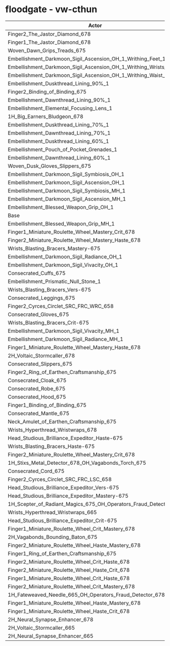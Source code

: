 # floodgate - vw-cthun
| Actor | DPS | Increase |
|---|:---:|:---:|
|Finger2_The_Jastor_Diamond_678|3088287|1.17%|
|Finger1_The_Jastor_Diamond_678|3082877|0.99%|
|Woven_Dawn_Grips_Treads_675|3078619|0.85%|
|Embellishment_Darkmoon_Sigil_Ascension_OH_1_Writhing_Feet_1|3076375|0.78%|
|Embellishment_Darkmoon_Sigil_Ascension_OH_1_Writhing_Wrists_1|3076129|0.77%|
|Embellishment_Darkmoon_Sigil_Ascension_OH_1_Writhing_Waist_1|3072249|0.64%|
|Embellishment_Duskthread_Lining_90%_1|3069969|0.57%|
|Finger2_Binding_of_Binding_675|3069316|0.55%|
|Embellishment_Dawnthread_Lining_90%_1|3068508|0.52%|
|Embellishment_Elemental_Focusing_Lens_1|3068126|0.51%|
|1H_Big_Earners_Bludgeon_678|3067245|0.48%|
|Embellishment_Duskthread_Lining_70%_1|3065448|0.42%|
|Embellishment_Dawnthread_Lining_70%_1|3064096|0.38%|
|Embellishment_Duskthread_Lining_60%_1|3061837|0.30%|
|Embellishment_Pouch_of_Pocket_Grenades_1|3061482|0.29%|
|Embellishment_Dawnthread_Lining_60%_1|3061419|0.29%|
|Woven_Dusk_Gloves_Slippers_675|3061053|0.28%|
|Embellishment_Darkmoon_Sigil_Symbiosis_OH_1|3060320|0.25%|
|Embellishment_Darkmoon_Sigil_Ascension_OH_1|3059550|0.23%|
|Embellishment_Darkmoon_Sigil_Symbiosis_MH_1|3059117|0.21%|
|Embellishment_Darkmoon_Sigil_Ascension_MH_1|3058406|0.19%|
|Embellishment_Blessed_Weapon_Grip_OH_1|3055052|0.08%|
|Base|3052633|0.00%|
|Embellishment_Blessed_Weapon_Grip_MH_1|3052496|0.00%|
|Finger1_Miniature_Roulette_Wheel_Mastery_Crit_678|3051824|-0.03%|
|Finger2_Miniature_Roulette_Wheel_Mastery_Haste_678|3051810|-0.03%|
|Wrists_Blasting_Bracers_Mastery-675|3051343|-0.04%|
|Embellishment_Darkmoon_Sigil_Radiance_OH_1|3050713|-0.06%|
|Embellishment_Darkmoon_Sigil_Vivacity_OH_1|3050690|-0.06%|
|Consecrated_Cuffs_675|3050278|-0.08%|
|Embellishment_Prismatic_Null_Stone_1|3050210|-0.08%|
|Wrists_Blasting_Bracers_Vers-675|3049975|-0.09%|
|Consecrated_Leggings_675|3049825|-0.09%|
|Finger2_Cyrces_Circlet_SRC_FRC_WRC_658|3049239|-0.11%|
|Consecrated_Gloves_675|3048739|-0.13%|
|Wrists_Blasting_Bracers_Crit-675|3048432|-0.14%|
|Embellishment_Darkmoon_Sigil_Vivacity_MH_1|3047884|-0.16%|
|Embellishment_Darkmoon_Sigil_Radiance_MH_1|3047786|-0.16%|
|Finger1_Miniature_Roulette_Wheel_Mastery_Haste_678|3047583|-0.17%|
|2H_Voltaic_Stormcaller_678|3047370|-0.17%|
|Consecrated_Slippers_675|3047344|-0.17%|
|Finger2_Ring_of_Earthen_Craftsmanship_675|3046852|-0.19%|
|Consecrated_Cloak_675|3046518|-0.20%|
|Consecrated_Robe_675|3046226|-0.21%|
|Consecrated_Hood_675|3046188|-0.21%|
|Finger1_Binding_of_Binding_675|3046175|-0.21%|
|Consecrated_Mantle_675|3046171|-0.21%|
|Neck_Amulet_of_Earthen_Craftsmanship_675|3046133|-0.21%|
|Wrists_Hyperthread_Wristwraps_678|3045372|-0.24%|
|Head_Studious_Brilliance_Expeditor_Haste-675|3044975|-0.25%|
|Wrists_Blasting_Bracers_Haste-675|3044599|-0.26%|
|Finger2_Miniature_Roulette_Wheel_Mastery_Crit_678|3044580|-0.26%|
|1H_Stixs_Metal_Detector_678_OH_Vagabonds_Torch_675|3044226|-0.28%|
|Consecrated_Cord_675|3043034|-0.31%|
|Finger2_Cyrces_Circlet_SRC_FRC_LSC_658|3041335|-0.37%|
|Head_Studious_Brilliance_Expeditor_Vers-675|3041222|-0.37%|
|Head_Studious_Brilliance_Expeditor_Mastery-675|3039544|-0.43%|
|1H_Scepter_of_Radiant_Magics_675_OH_Operators_Fraud_Detector_678|3039055|-0.44%|
|Wrists_Hyperthread_Wristwraps_665|3035873|-0.55%|
|Head_Studious_Brilliance_Expeditor_Crit-675|3032953|-0.64%|
|Finger1_Miniature_Roulette_Wheel_Crit_Mastery_678|3032757|-0.65%|
|2H_Vagabonds_Bounding_Baton_675|3031774|-0.68%|
|Finger2_Miniature_Roulette_Wheel_Haste_Mastery_678|3028371|-0.79%|
|Finger1_Ring_of_Earthen_Craftsmanship_675|3027117|-0.84%|
|Finger2_Miniature_Roulette_Wheel_Crit_Haste_678|3025505|-0.89%|
|Finger2_Miniature_Roulette_Wheel_Haste_Crit_678|3022842|-0.98%|
|Finger1_Miniature_Roulette_Wheel_Crit_Haste_678|3022373|-0.99%|
|Finger2_Miniature_Roulette_Wheel_Crit_Mastery_678|3021735|-1.01%|
|1H_Fateweaved_Needle_665_OH_Operators_Fraud_Detector_678|3014220|-1.26%|
|Finger1_Miniature_Roulette_Wheel_Haste_Mastery_678|3005654|-1.54%|
|Finger1_Miniature_Roulette_Wheel_Haste_Crit_678|3001306|-1.68%|
|2H_Neural_Synapse_Enhancer_678|2991285|-2.01%|
|2H_Voltaic_Stormcaller_665|2969565|-2.72%|
|2H_Neural_Synapse_Enhancer_665|2918909|-4.38%|
